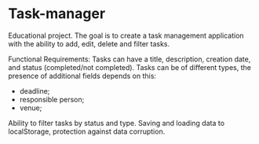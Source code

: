 # Task-manager
Educational project.
The goal is to create a task management application with the ability to add, edit, delete and filter tasks.

Functional Requirements:
Tasks can have a title, description, creation date, and status (completed/not completed).
Tasks can be of different types, the presence of additional fields depends on this:
+ deadline;
+ responsible person;
+ venue;

Ability to filter tasks by status and type.
Saving and loading data to localStorage, protection against data corruption.
